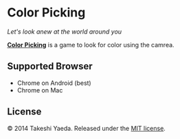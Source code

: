 # Color Picking
*Let's look anew at the world around you*


**[Color Picking](http://wiz4u.github.io/color-picking/)** is a game to look for color using the camrea.


## Supported Browser
- Chrome on Android (best)
- Chrome on Mac


## License

:copyright: 2014 Takeshi Yaeda. Released under the [MIT license](http://www.opensource.org/licenses/mit-license.php).
